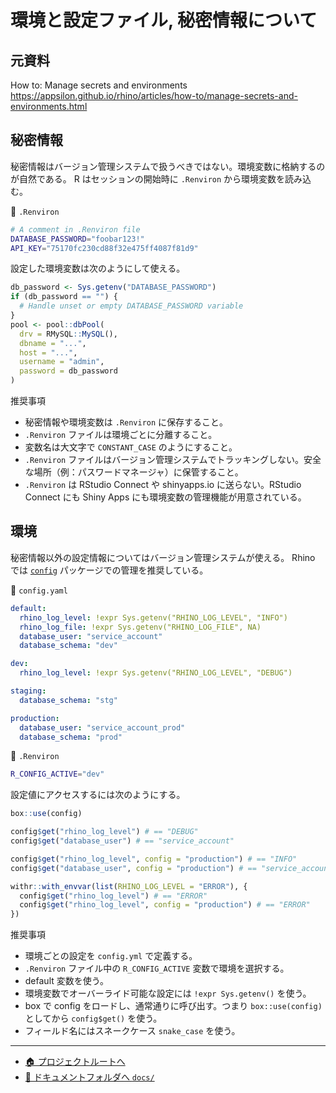 # 環境と設定ファイル, 秘密情報について

## 元資料

How to: Manage secrets and environments  
<https://appsilon.github.io/rhino/articles/how-to/manage-secrets-and-environments.html>

## 秘密情報

秘密情報はバージョン管理システムで扱うべきではない。環境変数に格納するのが自然である。
R はセッションの開始時に `.Renviron` から環境変数を読み込む。

📄 `.Renviron`

```sh
# A comment in .Renviron file
DATABASE_PASSWORD="foobar123!"
API_KEY="75170fc230cd88f32e475ff4087f81d9"
```

設定した環境変数は次のようにして使える。

```r
db_password <- Sys.getenv("DATABASE_PASSWORD")
if (db_password == "") {
  # Handle unset or empty DATABASE_PASSWORD variable
}
pool <- pool::dbPool(
  drv = RMySQL::MySQL(),
  dbname = "...",
  host = "...",
  username = "admin",
  password = db_password
)
```

推奨事項

- 秘密情報や環境変数は `.Renviron` に保存すること。
- `.Renviron` ファイルは環境ごとに分離すること。
- 変数名は大文字で `CONSTANT_CASE` のようにすること。
- `.Renviron` ファイルはバージョン管理システムでトラッキングしない。安全な場所（例：パスワードマネージャ）に保管すること。
- `.Renviron` は RStudio Connect や shinyapps.io に送らない。RStudio Connect にも Shiny Apps にも環境変数の管理機能が用意されている。

## 環境

秘密情報以外の設定情報についてはバージョン管理システムが使える。
Rhino では [`config`](https://github.com/rstudio/config) パッケージでの管理を推奨している。

📄 `config.yaml`

```yaml
default:
  rhino_log_level: !expr Sys.getenv("RHINO_LOG_LEVEL", "INFO")
  rhino_log_file: !expr Sys.getenv("RHINO_LOG_FILE", NA)
  database_user: "service_account"
  database_schema: "dev"

dev:
  rhino_log_level: !expr Sys.getenv("RHINO_LOG_LEVEL", "DEBUG")

staging:
  database_schema: "stg"

production:
  database_user: "service_account_prod"
  database_schema: "prod"
```

📄 `.Renviron`

```sh
R_CONFIG_ACTIVE="dev"
```

設定値にアクセスするには次のようにする。

```r
box::use(config)

config$get("rhino_log_level") # == "DEBUG"
config$get("database_user") # == "service_account"

config$get("rhino_log_level", config = "production") # == "INFO"
config$get("database_user", config = "production") # == "service_account_prod"

withr::with_envvar(list(RHINO_LOG_LEVEL = "ERROR"), {
  config$get("rhino_log_level") # == "ERROR"
  config$get("rhino_log_level", config = "production") # == "ERROR"
})
```

推奨事項

- 環境ごとの設定を `config.yml` で定義する。
- `.Renviron` ファイル中の `R_CONFIG_ACTIVE` 変数で環境を選択する。
- default 変数を使う。
- 環境変数でオーバーライド可能な設定には `!expr Sys.getenv()` を使う。
- box で config をロードし、通常通りに呼び出す。つまり `box::use(config)` としてから `config$get()` を使う。
- フィールド名にはスネークケース `snake_case` を使う。

---

- [🏠 プロジェクトルートへ](https://github.com/terashim/rhino-training)
- [📗 ドキュメントフォルダへ `docs/`](./)

